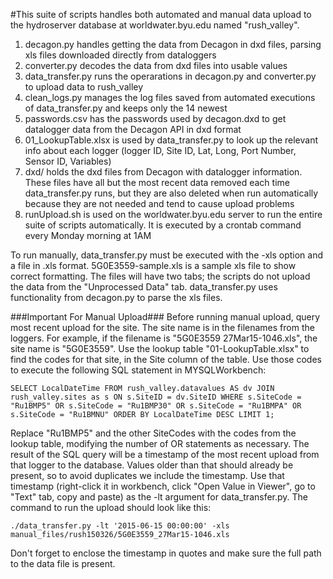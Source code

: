 #This suite of scripts handles both automated and manual data upload to the hydroserver database at worldwater.byu.edu named "rush\_valley". 

1. decagon.py handles getting the data from Decagon in dxd files, parsing xls files downloaded directly from dataloggers
2. converter.py decodes the data from dxd files into usable values
3. data\_transfer.py runs the operarations in decagon.py and converter.py to upload data to rush\_valley
4. clean\_logs.py manages the log files saved from automated executions of data\_transfer.py and keeps only the 14 newest
5. passwords.csv has the passwords used by decagon.dxd to get datalogger data from the Decagon API in dxd format
6. 01\_LookupTable.xlsx is used by data\_transfer.py to look up the relevant info about each logger (logger ID, Site ID, Lat, Long, Port Number, Sensor ID, Variables)
7. dxd/ holds the dxd files from Decagon with datalogger information. These files have all but the most recent data removed each time data\_transfer.py runs, 
but they are also deleted when run automatically because they are not needed and tend to cause upload problems
8. runUpload.sh is used on the worldwater.byu.edu server to run the entire suite of scripts automatically. It is executed by a crontab command every Monday morning at 1AM

To run manually, data\_transfer.py must be executed with the -xls option and a file in .xls format. 5G0E3559-sample.xls is a sample xls file to show correct formatting.
The files will have two tabs; the scripts do not upload the data from the "Unprocessed Data" tab. data\_transfer.py uses functionality from decagon.py to parse the xls files.

###Important For Manual Upload###
Before running manual upload, query most recent upload for the site. The site name is in the filenames from the loggers. For example, if the filename is "5G0E3559 27Mar15-1046.xls",
the site name is "5G0E3559". Use the lookup table "01-LookupTable.xlsx" to find the codes for that site, in the Site column of the table.
Use those codes to execute the following SQL statement in MYSQLWorkbench: 
```
SELECT LocalDateTime FROM rush_valley.datavalues AS dv JOIN rush_valley.sites as s ON s.SiteID = dv.SiteID WHERE s.SiteCode = "Ru1BMP5" OR s.SiteCode = "Ru1BMP30" OR s.SiteCode = "Ru1BMPA" OR s.SiteCode = "Ru1BMNU" ORDER BY LocalDateTime DESC LIMIT 1;
```
Replace "Ru1BMP5" and the other SiteCodes with the codes from the lookup table, modifying the number of OR statements as necessary.
The result of the SQL query will be a timestamp of the most recent upload from that logger to the database. 
Values older than that should already be present, so to avoid duplicates we include the timestamp.
Use that timestamp (right-click it in workbench, click "Open Value in Viewer", go to "Text" tab, copy and paste) as the -lt argument for data\_transfer.py.
The command to run the upload should look like this:
```
./data_transfer.py -lt '2015-06-15 00:00:00' -xls manual_files/rush150326/5G0E3559_27Mar15-1046.xls
```
Don't forget to enclose the timestamp in quotes and make sure the full path to the data file is present.
